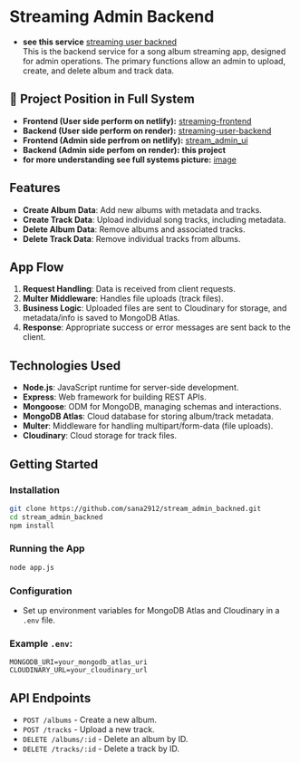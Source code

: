# Streaming Admin Backend
- **see this service** [streaming user backned](https://stream-admin-backned.onrender.com)  
This is the backend service for a song album streaming app, designed for admin operations. The primary functions allow an admin to upload, create, and delete album and track data.

## 🔗 Project Position in Full System

- **Frontend (User side perform on netlify):** [streaming-frontend](https://github.com/sana2912/streaming-frontend.git)  
- **Backend (User side perform on render):** [streaming-user-backend](https://github.com/sana2912/streaming-user-backend.git)  
- **Frontend (Admin side perfrom on netlify):** [stream_admin_ui](https://github.com/sana2912/stream_admin_ui.git)  
- **Backend (Admin side perfom on render):** **this project**
- **for more understanding see full systems picture:** [image](https://res.cloudinary.com/ddlspu2uq/image/upload/v1756123510/system_d4p3cd.jpg)  

## Features

- **Create Album Data**: Add new albums with metadata and tracks.
- **Create Track Data**: Upload individual song tracks, including metadata.
- **Delete Album Data**: Remove albums and associated tracks.
- **Delete Track Data**: Remove individual tracks from albums.

## App Flow

1. **Request Handling**: Data is received from client requests.
2. **Multer Middleware**: Handles file uploads (track files).
3. **Business Logic**: Uploaded files are sent to Cloudinary for storage, and metadata/info is saved to MongoDB Atlas.
4. **Response**: Appropriate success or error messages are sent back to the client.

## Technologies Used

- **Node.js**: JavaScript runtime for server-side development.
- **Express**: Web framework for building REST APIs.
- **Mongoose**: ODM for MongoDB, managing schemas and interactions.
- **MongoDB Atlas**: Cloud database for storing album/track metadata.
- **Multer**: Middleware for handling multipart/form-data (file uploads).
- **Cloudinary**: Cloud storage for track files.

## Getting Started

### Installation

```bash
git clone https://github.com/sana2912/stream_admin_backned.git
cd stream_admin_backned
npm install
```

### Running the App

```bash
node app.js
```

### Configuration

- Set up environment variables for MongoDB Atlas and Cloudinary in a `.env` file.

### Example `.env`:

```
MONGODB_URI=your_mongodb_atlas_uri
CLOUDINARY_URL=your_cloudinary_url
```

## API Endpoints

- `POST /albums` - Create a new album.
- `POST /tracks` - Upload a new track.
- `DELETE /albums/:id` - Delete an album by ID.
- `DELETE /tracks/:id` - Delete a track by ID.
